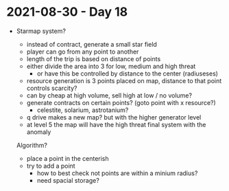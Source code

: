 # 2021-08-30 - Day 18
- Starmap system?
  - instead of contract, generate a small star field
  - player can go from any point to another
  - length of the trip is based on distance of points
  - either divide the area into 3 for low, medium and high threat
    - or have this be controlled by distance to the center (radiuseses)
  - resource generation is 3 points placed on map, distance to that point controls scarcity?
  - can by cheap at high volume, sell high at low / no volume?
  - generate contracts on certain points? (goto point with x resource?)
    - celestite, solarium, astrotanium?
  - q drive makes a new map? but with the higher generator level
  - at level 5 the map will have the high threat final system with the anomaly

  Algorithm?
  - place a point in the centerish
  - try to add a point
    - how to best check not points are within a minium radius?
    - need spacial storage?